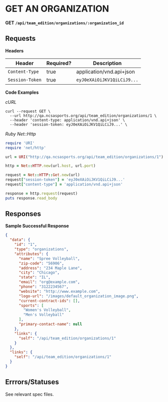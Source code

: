 # GET AN ORGANIZATION

**GET `/api/team_edition/organizations/:organization_id`**

## Requests

**Headers**

| Header          | Required? | Description                |
|-----------------|-----------|----------------------------|
| `Content-Type`  | true      | application/vnd.api+json   |
| `Session-Token` | true      | `eyJ0eXAiOiJKV1QiLCiJ9...` |


**Code Examples**

_cURL_

```shell
curl --request GET \
  --url http://qa.ncsasports.org/api/team_edition/organizations/1 \
  --header 'content-type: application/vnd.api+json' \
  --header 'session-token: eyJ0eXAiOiJKV1QiLCiJ9...' \
```


_Ruby Net::Http_

```ruby
require 'URI'
require 'net/http'

url = URI("http://qa.ncsasports.org/api/team_edition/organizations/1")

http = Net::HTTP.new(url.host, url.port)

request = Net::HTTP::Get.new(url)
request["session-token"] = 'eyJ0eXAiOiJKV1QiLCiJ9...'
request["content-type"] = 'application/vnd.api+json'

response = http.request(request)
puts response.read_body
```



## Responses

**Sample Successful Response**

```json
{
  "data": {
    "id": "1",
    "type": "organizations",
    "attributes": {
      "name": "Spree Volleyball",
      "zip-code": "56906",
      "address": "234 Maple Lane",
      "city": "Chicago",
      "state": "IL",
      "email": "org@example.com",
      "phone": "3122234567",
      "website": "http://www.example.com",
      "logo-url": "/images/default_organization_image.png",
      "current-contract-ids": [],
      "sports": [
        "Women's Volleyball",
        "Men's Volleyball"
      ],
      "primary-contact-name": null
    },
    "links": {
      "self": "/api/team_edition/organizations/1"
    }
  },
  "links": {
    "self": "/api/team_edition/organizations/1"
  }
}
```

## Errrors/Statuses

See relevant spec files.
